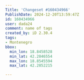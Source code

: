 ```yaml
---
Title: 'Changeset #160434966'
PublishDate: 2024-12-20T13:59:47Z
id: 160434966
user: dada24
comment: name of tags
created_by: iD 2.30.4
tags:
- Montenegro
bbox:
  min_lon: 18.8458528
  min_lat: 42.2846554
  max_lon: 18.8545594
  max_lat: 42.2852215

---
```


